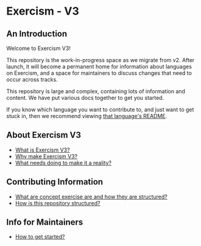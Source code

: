 # Exercism - V3

## An Introduction

Welcome to Exercism V3!

This repository is the work-in-progress space as we migrate from v2. After launch, it will become a permanent home for information about languages on Exercism, and a space for maintainers to discuss changes that need to occur across tracks.

This repository is large and complex, containing lots of information and content. We have put various docs together to get you started.

If you know which language you want to contribute to, and just want to get stuck in, then we recommend viewing [that language's README](../languages/README.md).

## About Exercism V3
- [What is Exercism V3?](./docs/what-is-v3.md)
- [Why make Exercism V3?](./docs/why-make-v3.md)
- [What needs doing to make it a reality?](./docs/what-needs-doing.md)

## Contributing Information
- [What are concept exercise are and how they are structured?](./docs/concept-exercises.md)
- [How is this repository structured?](./docs/repository-structure.md)

## Info for Maintainers
- [How to get started?](./docs/maintainers-how-to-get-started.md)
